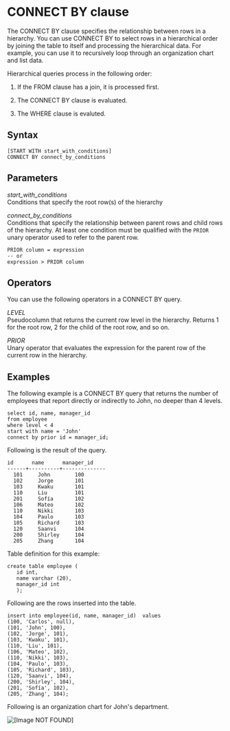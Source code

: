 # CONNECT BY clause<a name="r_CONNECT_BY_clause"></a>

The CONNECT BY clause specifies the relationship between rows in a hierarchy\. You can use CONNECT BY to select rows in a hierarchical order by joining the table to itself and processing the hierarchical data\. For example, you can use it to recursively loop through an organization chart and list data\.

Hierarchical queries process in the following order:

1. If the FROM clause has a join, it is processed first\.

1. The CONNECT BY clause is evaluated\.

1. The WHERE clause is evaluted\.

## Syntax<a name="r_CONNECT_BY_clause-synopsis"></a>

```
[START WITH start_with_conditions]
CONNECT BY connect_by_conditions
```

## Parameters<a name="r_CONNECT_BY_parameters"></a>

 *start\_with\_conditions*   
Conditions that specify the root row\(s\) of the hierarchy

 *connect\_by\_conditions*   
Conditions that specify the relationship between parent rows and child rows of the hierarchy\. At least one condition must be qualified with the `PRIOR` unary operator used to refer to the parent row\.  

```
PRIOR column = expression
-- or
expression > PRIOR column
```

## Operators<a name="r_CONNECT_BY_operators"></a>

You can use the following operators in a CONNECT BY query\.

 *LEVEL*   
Pseudocolumn that returns the current row level in the hierarchy\. Returns 1 for the root row, 2 for the child of the root row, and so on\.

 *PRIOR*   
Unary operator that evaluates the expression for the parent row of the current row in the hierarchy\.

## Examples<a name="r_CONNECT_BY_example"></a>

The following example is a CONNECT BY query that returns the number of employees that report directly or indirectly to John, no deeper than 4 levels\. 

```
select id, name, manager_id
from employee
where level < 4
start with name = 'John'
connect by prior id = manager_id;
```

Following is the result of the query\.

```
id      name      manager_id
------+----------+--------------
  101     John        100
  102     Jorge       101   
  103     Kwaku       101
  110     Liu         101
  201     Sofía       102   
  106     Mateo       102
  110     Nikki       103
  104     Paulo       103
  105     Richard     103
  120     Saanvi      104   
  200     Shirley     104
  205     Zhang       104
```

 Table definition for this example: 

```
create table employee (
   id int,
   name varchar (20),
   manager_id int
   );
```

 Following are the rows inserted into the table\. 

```
insert into employee(id, name, manager_id)  values
(100, 'Carlos', null),
(101, 'John', 100),
(102, 'Jorge', 101),
(103, 'Kwaku', 101),
(110, 'Liu', 101),
(106, 'Mateo', 102),
(110, 'Nikki', 103),
(104, 'Paulo', 103),
(105, 'Richard', 103),
(120, 'Saanvi', 104),
(200, 'Shirley', 104),
(201, 'Sofía', 102),
(205, 'Zhang', 104);
```

Following is an organization chart for John's department\.

![\[Image NOT FOUND\]](http://docs.aws.amazon.com/redshift/latest/dg/images/org-chart.png)